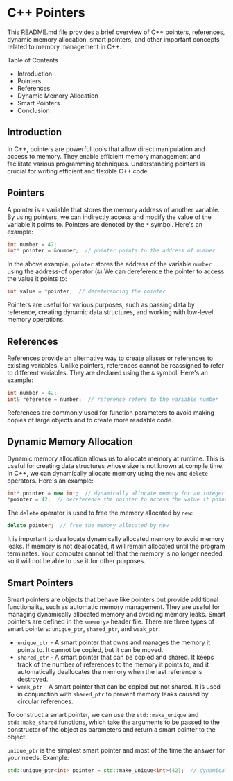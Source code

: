 # C++ Pointers
This README.md file provides a brief overview of C++ pointers, references, dynamic memory allocation, smart pointers, and other important concepts related to memory management in C++.

Table of Contents
* Introduction
* Pointers
* References
* Dynamic Memory Allocation
* Smart Pointers
* Conclusion
## Introduction
In C++, pointers are powerful tools that allow direct manipulation and access to memory. They enable efficient memory management and facilitate various programming techniques. Understanding pointers is crucial for writing efficient and flexible C++ code.

## Pointers
A pointer is a variable that stores the memory address of another variable. By using pointers, we can indirectly access and modify the value of the variable it points to. Pointers are denoted by the `*` symbol. Here's an example:
```c++
int number = 42;
int* pointer = &number;  // pointer points to the address of number
```
In the above example, `pointer` stores the address of the variable `number` using the address-of operator (`&`) We can dereference the pointer to access the value it points to:
```c++
int value = *pointer;  // dereferencing the pointer
```
Pointers are useful for various purposes, such as passing data by reference, creating dynamic data structures, and working with low-level memory operations.

## References
References provide an alternative way to create aliases or references to existing variables. Unlike pointers, references cannot be reassigned to refer to different variables. They are declared using the `&` symbol. Here's an example:
```c++
int number = 42;
int& reference = number;  // reference refers to the variable number
```
References are commonly used for function parameters to avoid making copies of large objects and to create more readable code.

## Dynamic Memory Allocation
Dynamic memory allocation allows us to allocate memory at runtime.
This is useful for creating data structures whose size is not known at compile time.
In C++, we can dynamically allocate memory using the `new` and `delete` operators. Here's an example:
```c++
int* pointer = new int;  // dynamically allocate memory for an integer
*pointer = 42;  // dereference the pointer to access the value it points to, assigning it the (integer) value 42
```
The `delete` operator is used to free the memory allocated by `new`:
```c++
delete pointer;  // free the memory allocated by new
```
It is important to deallocate dynamically allocated memory to avoid memory leaks. If memory is not deallocated, it will remain allocated until the program terminates.
Your computer cannot tell that the memory is no longer needed, so it will not be able to use it for other purposes.

## Smart Pointers
Smart pointers are objects that behave like pointers but provide additional functionality, such as automatic memory management.
They are useful for managing dynamically allocated memory and avoiding memory leaks.
Smart pointers are defined in the `<memory>` header file. 
There are three types of smart pointers: `unique_ptr`, `shared_ptr`, and `weak_ptr`.
* `unique_ptr` - A smart pointer that owns and manages the memory it points to. It cannot be copied, but it can be moved.
* `shared_ptr` - A smart pointer that can be copied and shared. It keeps track of the number of references to the memory it points to, and it automatically deallocates the memory when the last reference is destroyed.
* `weak_ptr` - A smart pointer that can be copied but not shared. It is used in conjunction with `shared_ptr` to prevent memory leaks caused by circular references.

To construct a smart pointer, we can use the `std::make_unique` and `std::make_shared` functions, which
take the arguments to be passed to the constructor of the object as parameters and return a smart pointer to the object.

`unique_ptr` is the simplest smart pointer and most of the time the answer for your needs.
Example:
```c++
std::unique_ptr<int> pointer = std::make_unique<int>(42);  // dynamically allocate memory for an integer
```



